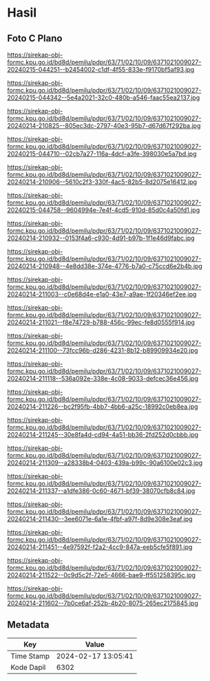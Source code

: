 # Hasil

## Foto C Plano

https://sirekap-obj-formc.kpu.go.id/bd8d/pemilu/pdpr/63/71/02/10/09/6371021009027-20240215-044251--b2454002-c1df-4f55-833e-f9170bf5af93.jpg

https://sirekap-obj-formc.kpu.go.id/bd8d/pemilu/pdpr/63/71/02/10/09/6371021009027-20240215-044342--5e4a2021-32c0-480b-a546-faac55ea2137.jpg

https://sirekap-obj-formc.kpu.go.id/bd8d/pemilu/pdpr/63/71/02/10/09/6371021009027-20240214-210825--805ec3dc-2797-40e3-95b7-d67d67f292ba.jpg

https://sirekap-obj-formc.kpu.go.id/bd8d/pemilu/pdpr/63/71/02/10/09/6371021009027-20240215-044710--02cb7a27-116a-4dcf-a3fe-398030e5a7bd.jpg

https://sirekap-obj-formc.kpu.go.id/bd8d/pemilu/pdpr/63/71/02/10/09/6371021009027-20240214-210906--5610c2f3-330f-4ac5-82b5-8d2075e16412.jpg

https://sirekap-obj-formc.kpu.go.id/bd8d/pemilu/pdpr/63/71/02/10/09/6371021009027-20240215-044758--9604994e-7e4f-4cd5-910d-85d0c4a50fd1.jpg

https://sirekap-obj-formc.kpu.go.id/bd8d/pemilu/pdpr/63/71/02/10/09/6371021009027-20240214-210932--0153f4a6-c930-4d91-b97b-1f1e46d9fabc.jpg

https://sirekap-obj-formc.kpu.go.id/bd8d/pemilu/pdpr/63/71/02/10/09/6371021009027-20240214-210948--4e8dd38e-374e-4776-b7a0-c75ccd6e2b4b.jpg

https://sirekap-obj-formc.kpu.go.id/bd8d/pemilu/pdpr/63/71/02/10/09/6371021009027-20240214-211003--c0e68d4e-e1a0-43e7-a9ae-1f20346ef2ee.jpg

https://sirekap-obj-formc.kpu.go.id/bd8d/pemilu/pdpr/63/71/02/10/09/6371021009027-20240214-211021--f8e74729-b788-456c-99ec-fe8d0555f914.jpg

https://sirekap-obj-formc.kpu.go.id/bd8d/pemilu/pdpr/63/71/02/10/09/6371021009027-20240214-211100--73fcc96b-d286-4231-8b12-b89909934e20.jpg

https://sirekap-obj-formc.kpu.go.id/bd8d/pemilu/pdpr/63/71/02/10/09/6371021009027-20240214-211118--536a092e-338e-4c08-9033-defcec36e456.jpg

https://sirekap-obj-formc.kpu.go.id/bd8d/pemilu/pdpr/63/71/02/10/09/6371021009027-20240214-211226--bc2f95fb-4bb7-4bb6-a25c-18992c0eb8ea.jpg

https://sirekap-obj-formc.kpu.go.id/bd8d/pemilu/pdpr/63/71/02/10/09/6371021009027-20240214-211245--30e8fa4d-cd94-4a51-bb36-2fd252d0cbbb.jpg

https://sirekap-obj-formc.kpu.go.id/bd8d/pemilu/pdpr/63/71/02/10/09/6371021009027-20240214-211309--a28338b4-0403-439a-b99c-90a6100e02c3.jpg

https://sirekap-obj-formc.kpu.go.id/bd8d/pemilu/pdpr/63/71/02/10/09/6371021009027-20240214-211337--a1dfe386-0c60-4671-bf39-38070cfb8c84.jpg

https://sirekap-obj-formc.kpu.go.id/bd8d/pemilu/pdpr/63/71/02/10/09/6371021009027-20240214-211430--3ee6071e-6a1e-4fbf-a97f-8d9e308e3eaf.jpg

https://sirekap-obj-formc.kpu.go.id/bd8d/pemilu/pdpr/63/71/02/10/09/6371021009027-20240214-211451--4e97592f-f2a2-4cc9-847a-eeb5cfe5f891.jpg

https://sirekap-obj-formc.kpu.go.id/bd8d/pemilu/pdpr/63/71/02/10/09/6371021009027-20240214-211522--0c9d5c2f-72e5-4666-bae9-ff551258395c.jpg

https://sirekap-obj-formc.kpu.go.id/bd8d/pemilu/pdpr/63/71/02/10/09/6371021009027-20240214-211602--7b0ce6af-252b-4b20-8075-265ec2175845.jpg


## Metadata

| Key        | Value               |
| ---------- | ------------------- |
| Time Stamp | 2024-02-17 13:05:41 |
| Kode Dapil | 6302                |



